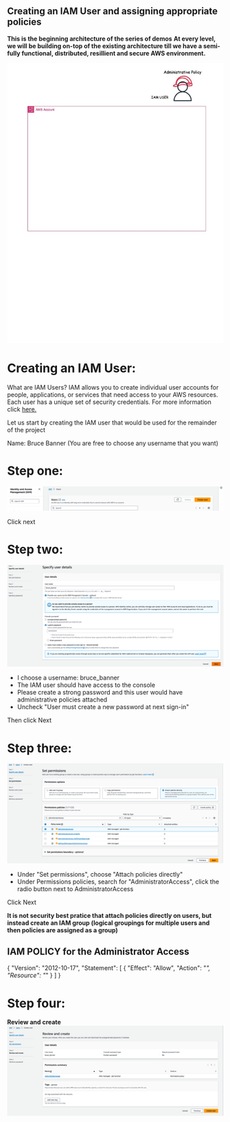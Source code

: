 ## Creating an IAM User and assigning appropriate policies

**This is the beginning architecture of the series of demos**
**At every level, we will be building on-top of the existing architecture till we have a semi-fully functional, distributed, resillient and secure AWS environment.**

![aws-design](/level-one/iam-images/iam.jpg)

# Creating an IAM User:
What are IAM Users? IAM allows you to create individual user accounts for people, applications, or services that need access to your AWS resources. Each user has a unique set of security credentials. For more information click [here.](https://docs.aws.amazon.com/IAM/latest/UserGuide/id_users.html)

Let us start by creating the IAM user that would be used for the remainder of the project

Name: Bruce Banner (You are free to choose any username that you want)

# Step one:
![iam-username](/level-one/iam-images/iam1.png)

Click next

# Step two:
![iam-userDetails](/level-one/iam-images/iam2.png)

- I choose a username: bruce_banner
- The IAM user should have access to the console
- Please create a strong password and this user would have administrative policies attached
- Uncheck "User must create a new password at next sign-in"

Then click Next

# Step three:
![iam-policy](/level-one/iam-images/iam3.png)
 - Under "Set permissions", choose "Attach policies directly"
 - Under Permissions policies, search for "AdministratorAccess", click the radio button next to AdministratorAccess

 Click Next

 **It is not security best pratice that attach policies directly on users, but instead create an IAM group (logical groupings for multiple users and then policies are assigned as a group)** 

## IAM POLICY for the Administrator Access

{
    "Version": "2012-10-17",              <!----------- Shows the version of the policy --------------->
    "Statement": [                          <!------ A policy can contain single or multiple statements ------------>
        {
            "Effect": "Allow",              <!----------- Effect is either an allow or deny --------------->
            "Action": "*",                  <!----- Shows what actions are allowed or denied. * means all actions  ------>
            "Resource": "*"             <!----- Shows the resource(s) included in this policy --------->
        }
    ]
}

# Step four:
**Review and create**
![iam-review](/level-one/iam-images/iam4.png)
